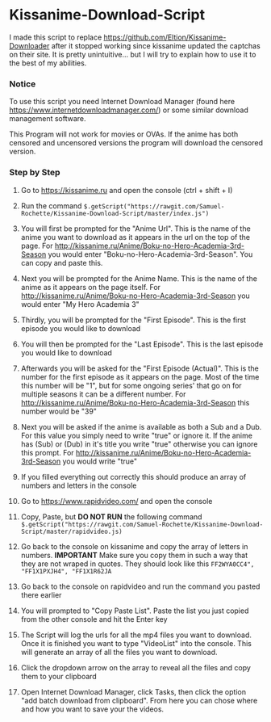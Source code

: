 # Kissanime-Download-Script
I made this script to replace https://github.com/Eltion/Kissanime-Downloader after it stopped working since kissanime updated the captchas on their site. It is pretty unintuitive... but I will try to explain how to use it to the best of my abilities.

### Notice
To use this script you need Internet Download Manager (found here https://www.internetdownloadmanager.com/) or some similar download management software.

This Program will not work for movies or OVAs. If the anime has both censored and uncensored versions the program will download the censored version.

### Step by Step
1. Go to https://kissanime.ru and open the console (ctrl + shift + I)

2. Run the command `$.getScript("https://rawgit.com/Samuel-Rochette/Kissanime-Download-Script/master/index.js")`

3. You will first be prompted for the "Anime Url". This is the name of the anime you want to download as it appears in the url on the top of the page. For http://kissanime.ru/Anime/Boku-no-Hero-Academia-3rd-Season you would enter "Boku-no-Hero-Academia-3rd-Season". You can copy and paste this.
  
4. Next you will be prompted for the Anime Name. This is the name of the anime as it appears on the page itself. For http://kissanime.ru/Anime/Boku-no-Hero-Academia-3rd-Season you would enter "My Hero Academia 3"
    
5. Thirdly, you will be prompted for the "First Episode". This is the first episode you would like to download

6. You will then be prompted for the "Last Episode". This is the last episode you would like to download

7. Afterwards you will be asked for the "First Episode (Actual)". This is the number for the first episode as it appears on the page. Most of the time this number will be "1", but for some ongoing series' that go on for multiple seasons it can be a different number. For http://kissanime.ru/Anime/Boku-no-Hero-Academia-3rd-Season this number would be "39"
  
8. Next you will be asked if the anime is available as both a Sub and a Dub. For this value you simply need to write "true" or ignore it. If the anime has (Sub) or (Dub) in it's title you write "true" otherwise you can ignore this prompt. For http://kissanime.ru/Anime/Boku-no-Hero-Academia-3rd-Season you would write "true"
  
9. If you filled everything out correctly this should produce an array of numbers and letters in the console

10. Go to https://www.rapidvideo.com/ and open the console

11. Copy, Paste, but **DO NOT RUN** the following command `$.getScript("https://rawgit.com/Samuel-Rochette/Kissanime-Download-Script/master/rapidvideo.js)`

12. Go back to the console on kissanime and copy the array of letters in numbers. **IMPORTANT** Make sure you copy them in such a way that they are not wraped in quotes. They should look like this `FF2WYA0CC4", "FF1X1PXJH4", "FF1X1R62JA`

13. Go back to the console on rapidvideo and run the command you pasted there earlier

14. You will prompted to "Copy Paste List". Paste the list you just copied from the other console and hit the Enter key

15. The Script will log the urls for all the mp4 files you want to download. Once it is finished you want to type "VideoList" into the console. This will generate an array of all the files you want to download.

16. Click the dropdown arrow on the array to reveal all the files and copy them to your clipboard

17. Open Internet Download Manager, click Tasks, then click the option "add batch download from clipboard". From here you can chose where and how you want to save your the videos.
